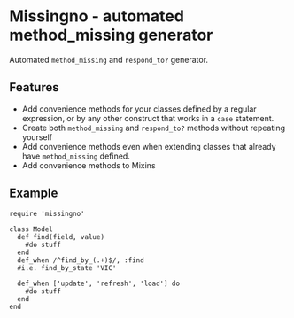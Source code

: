 Missingno - automated method_missing generator
==============================================

Automated `method_missing` and `respond_to?` generator.

Features
--------

  * Add convenience methods for your classes defined by a regular expression, or by any other construct that works in a `case` statement.
  * Create both `method_missing` and `respond_to?` methods without repeating yourself
  * Add convenience methods even when extending classes that already have `method_missing` defined.
  * Add convenience methods to Mixins

Example
-------

    require 'missingno'
    
    class Model
      def find(field, value)
        #do stuff
      end
      def_when /^find_by_(.+)$/, :find
      #i.e. find_by_state 'VIC'
      
      def_when ['update', 'refresh', 'load'] do
        #do stuff
      end
    end